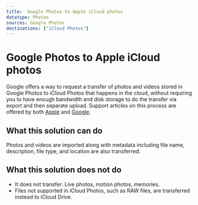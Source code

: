 ```yaml
---
title:  Google Photos to Apple iCloud photos
datatype: Photos
sources: Google Photos
destinations: ["iCloud Photos"]
---
```


# Google Photos to Apple iCloud photos

Google offers a way to request a transfer of photos and videos stored in Google Photos to iCloud Photos that happens in the cloud, without requiring you to have enough bandwidth and disk storage to do the transfer via export and then separate upload. Support articles on this process are offered by both [Apple](https://support.apple.com/HT213483) and [Google](https://support.google.com/accounts/answer/9666875).

## What this solution can do

Photos and videos are imported along with metadata including file name, description, file type, and location are also transferred.

## What this solution does not do

 * It does not transfer: Live photos, motion photos, memories.
 * Files not supported in iCloud Photos, such as RAW files, are transferred instead to iCloud Drive.
